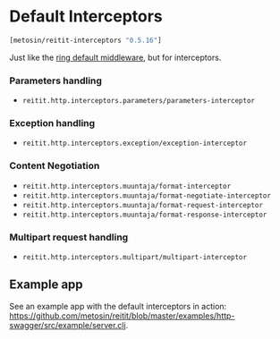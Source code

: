 # Default Interceptors

```clj
[metosin/reitit-interceptors "0.5.16"]
```

Just like the [ring default middleware](../ring/default_middleware.md), but for interceptors.

### Parameters handling
* `reitit.http.interceptors.parameters/parameters-interceptor` 

### Exception handling
* `reitit.http.interceptors.exception/exception-interceptor`

### Content Negotiation
* `reitit.http.interceptors.muuntaja/format-interceptor`
* `reitit.http.interceptors.muuntaja/format-negotiate-interceptor`
* `reitit.http.interceptors.muuntaja/format-request-interceptor`
* `reitit.http.interceptors.muuntaja/format-response-interceptor`

### Multipart request handling
* `reitit.http.interceptors.multipart/multipart-interceptor`

## Example app

See an example app with the default interceptors in action: https://github.com/metosin/reitit/blob/master/examples/http-swagger/src/example/server.clj.
